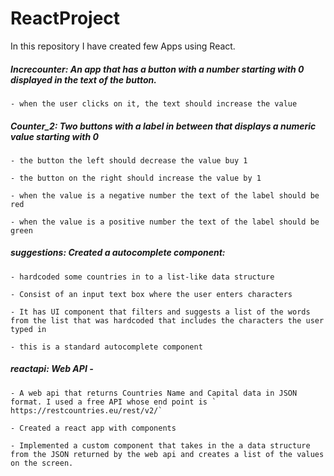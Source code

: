# ReactProject

In this repository I have created few Apps using React. 


##### Increcounter:  An app that has a button with a number starting with 0 displayed in the text of the button.

	- when the user clicks on it, the text should increase the value



##### Counter_2:  Two buttons with a label in between that displays a numeric value starting with 0

	- the button the left should decrease the value buy 1 

	- the button on the right should increase the value by 1

	- when the value is a negative number the text of the label should be red

	- when the value is a positive number the text of the label should be green



##### suggestions: Created a autocomplete component:

	- hardcoded some countries in to a list-like data structure 

	- Consist of an input text box where the user enters characters

	- It has UI component that filters and suggests a list of the words from the list that was hardcoded that includes the characters the user typed in

	- this is a standard autocomplete component



##### reactapi: Web API - 	

	- A web api that returns Countries Name and Capital data in JSON format. I used a free API whose end point is ` https://restcountries.eu/rest/v2/` 

	- Created a react app with components 

	- Implemented a custom component that takes in the a data structure from the JSON returned by the web api and creates a list of the values on the screen.

	
